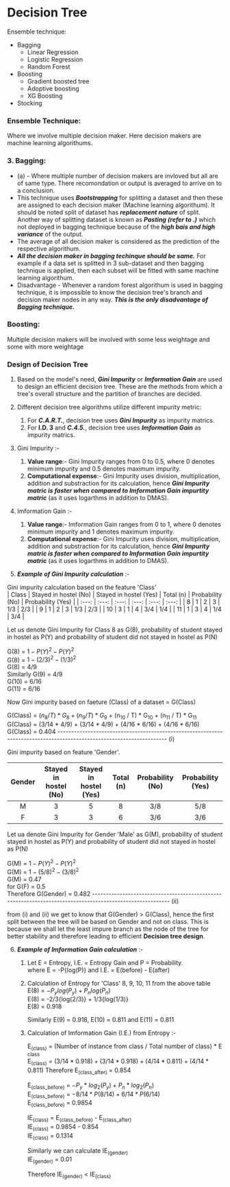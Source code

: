 # Decision Tree
Ensemble technique:
- Bagging
  - Linear Regression 
  - Logistic Regression
  - Random Forest
- Boosting 
  - Gradient boosted tree
  - Adoptive boosting
  - XG Boosting
- Stocking
### Ensemble Technique: 
Where we involve multiple decision maker. Here decision makers are machine learning algorithums.
### 3. Bagging:
-  (a) - Where multiple number of decision makers are invloved but all are of same type. There recomondation or output is averaged to arrive on to a conclusion.
- This technique uses ***Bootstrapping*** for splitting a dataset and then these are assigned to each decision maker (Machine learning algorithum). It should be noted split of dataset has  ***replacement nature***  of split. Another way of splitting dataset is known as ***Pasting (refer to .)*** which not deployed in bagging technique because of the ***high bais and high variance*** of the output. 
- The average of all decision maker is considered as the prediction of the respective algorithum.
- ***All the decision maker in bagging techinque should be same.*** For example if a data set is splitted in 3 sub-dataset and then bagging technique is applied, then each subset will be fitted with same machine learning algorithum.
- Disadvantage - Whenever a random forest algorithum is used in bagging technique, it is impossible to know the decision tree's branch and decision maker nodes in any way. ***This is the only disadvantage of Bagging technique.***
### Boosting:
Multiple decision makers will be involved with some less weightage and some with more weightage 



### Design of Decision Tree 

1. Based on the model's need, ***Gini Impurity*** or ***Imformation Gain*** are used to design an efficient decision tree. These are the methods from which a tree's overall structure and the partition of branches are decided.

2. Different decision tree algorithms utilize different impurity metric:
   1. For ***C.A.R.T.***, decision tree uses ***Gini Impurity*** as impurity matrics.
   2. For **I.D. 3** and ***C.4.5.***, decision tree uses ***Imformation Gain*** as impurity matrics.

3. Gini Impurity :-
   1. **Value range**:- Gini Impurity ranges from 0 to 0.5, where 0 denotes minimum impurity and 0.5 denotes maximum impurity.
   2. **Computational expense**:- Gini Impurity uses division, multiplication, addition and substraction for its calculation, hence ***Gini Impurity    matric is faster when compared to Imformation Gain impurtity matric*** (as it uses logarthms in addition to DMAS).
  
4. Imformation Gain :-  
   1. **Value range**:- Imformation Gain ranges from 0 to 1, where 0 denotes minimum impurity and 1 denotes maximum impurity.
   2. **Computational expense**:- Gini Impurity uses division, multiplication, addition and substraction for its calculation, hence ***Gini Impurity    matric is faster when compared to Imformation Gain impurtity matric*** (as it uses logarthms in addition to DMAS).
   
5. ***Example of Gini Impurity calculation*** :- 

Gini impurity calculation based on the feature 'Class' <br />
| Class | Stayed in hostel (No) | Stayed in hostel (Yes) | Total (n) | Probability (No) | Probability (Yes) |
| :---: | :---: | :---: | :---: | :---: | :---: |
| 8 | 1 | 2 | 3 | 1/3 | 2/3 |
| 9 | 1 | 2 | 3 | 1/3 | 2/3 |
| 10 | 3 | 1 | 4 | 3/4 | 1/4 |
| 11 | 1 | 3 | 4 | 1/4 | 3/4 | 
   
Let us denote Gini Impurity for Class 8 as G(8), probability of student stayed in hostel as P(Y) and probability of student did not stayed in hostel as P(N) 

G(8) = $1 - P(Y)^2 - P(Y)^2$ <br />
G(8) = $1 - (2/3)^2 - (1/3)^2$ <br />
G(8) = 4/9 <br />
Similarly G(9) = 4/9 <br />
G(10) = 6/16 <br />
G(11) = 6/16 <br />

Now Gini impurity based on faeture (Class) of a dataset = G(Class)

G(Class) = ${(n_8 / T) * G_8} + {(n_9 / T) * G_9}$ +  (n<sub>10</sub> / T) * G<sub>10</sub> + (n<sub>11</sub> / T) * G<sub>11</sub> <br />
G(Class) = (3/14 * 4/9) + (3/14 * 4/9) + (4/16 * 6/16) + (4/16 * 6/16) <br />
G(Class) = 0.404 ---------------------------------------------------------------------------------------------------------------------- (i)

Gini impurity based on feature 'Gender'. <br />

| Gender | Stayed in hostel (No) | Stayed in hostel (Yes) | Total (n) | Probability (No) | Probability (Yes) |
| :---: | :---: | :---: | :---: | :---: | :---: |
| M | 3 | 5 | 8 | 3/8 | 5/8 |
| F | 3 | 3 | 6 | 3/6 | 3/6 | 

Let ua denote Gini Impurity for Gender 'Male' as G(M), probability of student stayed in hostel as P(Y) and probability of student did not stayed in hostel as P(N) 

G(M) = $1 - P(Y)^2 - P(Y)^2$ <br />
G(M) = $1 - (5/8)^2 - (3/8)^2$ <br />
G(M) = 0.47 <br />
for G(F) = 0.5 <br />
Therefore G(Gender) = 0.482 ---------------------------------------------------------------------------------------------------------- (ii)

from (i) and (ii) we get to know that G(Gender) > G(Class), hence the first split between the tree will be based on Gender and not on class. This is because we shall let the least impure branch as the node of the tree for better stability and therefore leading to efficient **Decision tree design**.
 
6.  ***Example of Imformation Gain calculation*** :- 
    1. Let E = Entropy, I.E. = Entropy Gain and P = Probability. <br />
       where E = -P{log(P)} and I.E. = E(before) - E(after)
    2. Calculation of Entropy for 'Class' 8, 9, 10, 11 from the above table
       E(8) = $- P_y{log(P_y)} + P_n{log(P_n)}$ <br />
       E(8) = -2/3{log(2/3)} + 1/3{log(1/3)} <br />
       E(8) = 0.918
       
       Similarly E(9) = 0.918, E(10) = 0.811 and E(11) = 0.811
       
    3. Calculation of Imformation Gain (I.E.) from Entropy :- <br />
       
       E<sub>(class)</sub> = (Number of instance from class / Total number of class) * E<sub> class </sub> <br />
       E<sub>(class)</sub> = $(3/14 * 0.918) + (3/14 * 0.918) + (4/14 * 0.811) + (4/14 * 0.811)$
       Therefore E<sub>(class_after)</sub> = 0.854
       
       E<sub>(class_before)</sub> = $-P_y * log_2(P_y) + P_n * log_2(P_n)$ <br />
       E<sub>(class_before)</sub> = $-8/14 * P(8/14) + 6/14 * P(6/14)$ <br />
       E<sub>(class_before)</sub> = 0.9854
       
       IE<sub>(class)</sub> = E<sub>(class_before)</sub> - E<sub>(class_after)</sub> <br />
       IE<sub>(class)</sub> = 0.9854 - 0.854  <br />
       IE<sub>(class)</sub> = 0.1314
       
       Similarly we can calculate IE<sub>(gender)</sub> <br />
       IE<sub>(gender)</sub>  = 0.01
       
       Therefore IE<sub>(gender)</sub> < IE<sub>(class)</sub>
       
       
       
